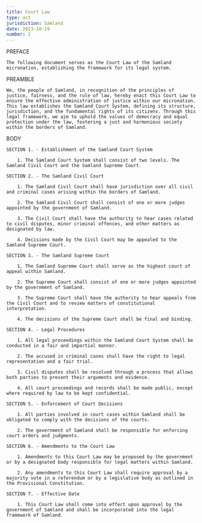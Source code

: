 ```yaml
---
title: Court Law
type: act
jurisdiction: Samland
date: 2023-10-19
number: 2
---
```


PREFACE

    The following document serves as the Court Law of the Samland micronation, establishing the framework for its legal system.

PREAMBLE

    We, the people of Samland, in recognition of the principles of justice, fairness, and the rule of law, hereby enact this Court Law to ensure the effective administration of justice within our micronation. This law establishes the Samland Court System, defining its structure, jurisdiction, and the fundamental rights of its citizens. Through this legal framework, we aim to uphold the values of democracy and equal protection under the law, fostering a just and harmonious society within the borders of Samland.

BODY

    SECTION 1. - Establishment of the Samland Court System

        1. The Samland Court System shall consist of two levels. The Samland Civil Court and the Samland Supreme Court.

    SECTION 2. - The Samland Civil Court

        1. The Samland Civil Court shall have jurisdiction over all civil and criminal cases arising within the borders of Samland.

        2. The Samland Civil Court shall consist of one or more judges appointed by the government of Samland.

        3. The Civil Court shall have the authority to hear cases related to civil disputes, minor criminal offences, and other matters as designated by law.

        4. Decisions made by the Civil Court may be appealed to the Samland Supreme Court.

    SECTION 3. - The Samland Supreme Court

        1. The Samland Supreme Court shall serve as the highest court of appeal within Samland.

        2. The Supreme Court shall consist of one or more judges appointed by the government of Samland.

        3. The Supreme Court shall have the authority to hear appeals from the Civil Court and to review matters of constitutional interpretation.

        4. The decisions of the Supreme Court shall be final and binding.

    SECTION 4. - Legal Procedures

        1. All legal proceedings within the Samland Court System shall be conducted in a fair and impartial manner.

        2. The accused in criminal cases shall have the right to legal representation and a fair trial.

        3. Civil disputes shall be resolved through a process that allows both parties to present their arguments and evidence.

        4. All court proceedings and records shall be made public, except where required by law to be kept confidential.

    SECTION 5. - Enforcement of Court Decisions

        1. All parties involved in court cases within Samland shall be obligated to comply with the decisions of the courts.    

        2. The government of Samland shall be responsible for enforcing court orders and judgments.

    SECTION 6. - Amendments to the Court Law

        1. Amendments to this Court Law may be proposed by the government or by a designated body responsible for legal matters within Samland.

        2. Any amendments to this Court Law shall require approval by a majority vote in a referendum or by a legislative body as outlined in the Provisional Constitution.

    SECTION 7. - Effective Date

        1. This Court Law shall come into effect upon approval by the government of Samland and shall be incorporated into the legal framework of Samland.
